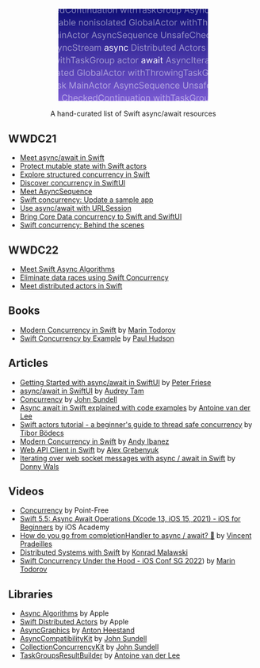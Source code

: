 <p align="center">
    <img src=".github/cover.png" width=60%/>
</p>
<p align="center">
    <a>A hand-curated list of Swift async/await resources</a>
</p>

## WWDC21
- [Meet async/await in Swift](https://developer.apple.com/videos/play/wwdc2021-10132)
- [Protect mutable state with Swift actors](https://developer.apple.com/videos/play/wwdc2021-10133)
- [Explore structured concurrency in Swift](https://developer.apple.com/videos/play/wwdc2021-10134)
- [Discover concurrency in SwiftUI](https://developer.apple.com/videos/play/wwdc2021-10019)
- [Meet AsyncSequence](https://developer.apple.com/videos/play/wwdc2021-10058)
- [Swift concurrency: Update a sample app](https://developer.apple.com/videos/play/wwdc2021-10194)
- [Use async/await with URLSession](https://developer.apple.com/videos/play/wwdc2021-10095)
- [Bring Core Data concurrency to Swift and SwiftUI](https://developer.apple.com/videos/play/wwdc2021-10017)
- [Swift concurrency: Behind the scenes](https://developer.apple.com/videos/play/wwdc2021-10254)

## WWDC22
- [Meet Swift Async Algorithms](https://developer.apple.com/videos/play/wwdc2022/110355)
- [Eliminate data races using Swift Concurrency](https://developer.apple.com/videos/play/wwdc2022/110351)
- [Meet distributed actors in Swift](https://developer.apple.com/videos/play/wwdc2022/110356)

## Books
- [Modern Concurrency in Swift](https://www.raywenderlich.com/books/modern-concurrency-in-swift) by [Marin Todorov](https://twitter.com/icanzilb)
- [Swift Concurrency by Example](https://www.hackingwithswift.com/quick-start/concurrency) by [Paul Hudson](https://twitter.com/twostraws)

## Articles
- [Getting Started with async/await in SwiftUI](https://peterfriese.dev/swiftui-concurrency-essentials-part1) by [Peter Friese](https://twitter.com/peterfriese)
- [async/await in SwiftUI](https://www.raywenderlich.com/25013447-async-await-in-swiftui) by [Audrey Tam](https://twitter.com/mataharimau)
- [Concurrency](https://www.swiftbysundell.com/discover/concurrency) by [John Sundell](https://twitter.com/johnsundell)
- [Async await in Swift explained with code examples](https://www.avanderlee.com/swift/async-await) by [Antoine van der Lee](https://twitter.com/twannl)
- [Swift actors tutorial - a beginner's guide to thread safe concurrency](https://theswiftdev.com/swift-actors-tutorial-a-beginners-guide-to-thread-safe-concurrency) by [Tibor Bödecs](https://twitter.com/tiborbodecs)
- [Modern Concurrency in Swift](https://www.andyibanez.com/posts/modern-concurrency-in-swift-introduction/) by [Andy Ibanez](https://twitter.com/AndyIbanezK)
- [Web API Client in Swift](https://kean.blog/post/new-api-client) by [Alex Grebenyuk](https://twitter.com/a_grebenyuk)
- [Iterating over web socket messages with async / await in Swift](https://www.donnywals.com/iterating-over-web-socket-messages-with-async-await-in-swift) by [Donny Wals](https://twitter.com/donnywals)

## Videos
- [Concurrency](https://www.pointfree.co/collections/concurrency) by Point-Free
- [Swift 5.5: Async Await Operations (Xcode 13, iOS 15, 2021) - iOS for Beginners](https://youtu.be/_n6XnabuYO8) by iOS Academy
- [How do you go from completionHandler to async / await? 🤔](https://youtu.be/9CI8O7iufDI) by [Vincent Pradeilles](https://twitter.com/v_pradeilles)
- [Distributed Systems with Swift](https://youtu.be/7yu6mEq8R2Q) by [Konrad Malawski](https://twitter.com/ktosopl)
- [Swift Concurrency Under the Hood - iOS Conf SG 2022](https://youtu.be/wp5vIVxABFk)) by [Marin Todorov](https://twitter.com/icanzilb)

## Libraries
- [Async Algorithms](https://github.com/apple/swift-async-algorithms) by Apple
- [Swift Distributed Actors](https://github.com/apple/swift-distributed-actors) by Apple
- [AsyncGraphics](https://github.com/heestand-xyz/AsyncGraphics) by [Anton Heestand](https://twitter.com/heestand_xyz)
- [AsyncCompatibilityKit](https://github.com/JohnSundell/AsyncCompatibilityKit) by [John Sundell](https://twitter.com/johnsundell)
- [CollectionConcurrencyKit](https://github.com/JohnSundell/CollectionConcurrencyKit) by [John Sundell](https://twitter.com/johnsundell)
- [TaskGroupsResultBuilder](https://github.com/AvdLee/TaskGroupsResultBuilder) by [Antoine van der Lee](https://twitter.com/twannl)

